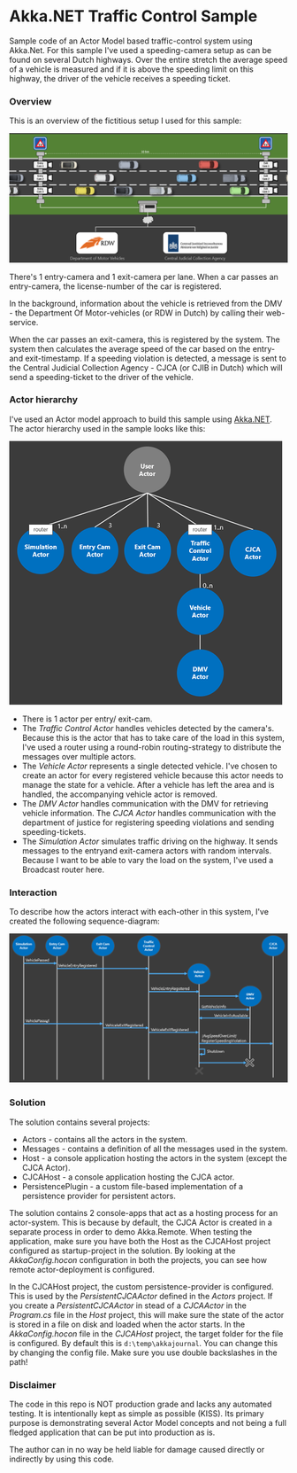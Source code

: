 # Akka.NET Traffic Control Sample
Sample code of an Actor Model based traffic-control system using Akka.Net. For this sample I've used a speeding-camera setup as can be found on several Dutch highways. Over the entire stretch the average speed of a vehicle is measured and if it is above the speeding limit on this highway, the driver of the vehicle receives a speeding ticket.

### Overview
This is an overview of the fictitious setup I used for this sample:

![](img/speed-trap-overview.png)

There's 1 entry-camera and 1 exit-camera per lane. When a car passes an entry-camera, the license-number of the car is registered. 

In the background, information about the vehicle  is retrieved from the DMV - the Department Of Motor-vehicles (or RDW in Dutch) by calling their web-service. 

When the car passes an exit-camera, this is registered by the system. The system then calculates the average speed of the car based on the entry- and exit-timestamp. If a speeding violation is detected, a message is sent to the Central Judicial Collection Agency - CJCA (or CJIB in Dutch) which will send a speeding-ticket to the driver of the vehicle.

### Actor hierarchy
I've used an Actor model approach to build this sample using [Akka.NET](http://getakka.net). The actor hierarchy used in the sample looks like this:

![](img/actor-hierarchy.png)

- There is 1 actor per entry/ exit-cam. 
- The *Traffic Control Actor* handles vehicles detected by the camera's. Because this is the actor that has to take care of the load in this system, I've used a router using a round-robin routing-strategy to distribute the messages over multiple actors.
- The *Vehicle Actor* represents a single detected vehicle. I've chosen to create an actor for every registered vehicle because this actor needs to manage the state for a vehicle. After a vehicle has left the area and is handled, the accompanying vehicle actor is removed.
- The *DMV Actor* handles communication with the DMV for retrieving vehicle information. The *CJCA Actor* handles communication with the department of justice for registering speeding violations and sending speeding-tickets.
- The *Simulation Actor* simulates traffic driving on the highway. It sends messages to the entryand exit-camera actors with random intervals. Because I want to be able to vary the load on the system, I've used a Broadcast router here.

### Interaction
To describe how the actors interact with each-other in this system, I've created the following sequence-diagram:

![](img/sequence-diagram.png)

### Solution
The solution contains several projects:

- Actors - contains all the actors in the system.
- Messages - contains a definition of all the messages used in the system.
- Host - a console application hosting the actors in the system (except the CJCA Actor).
- CJCAHost - a console application hosting the CJCA actor.
- PersistencePlugin - a custom file-based implementation of a persistence provider for persistent actors.

The solution contains 2 console-apps that act as a hosting process for an actor-system. This is because by default, the CJCA Actor is created in a separate process in order to demo Akka.Remote. When testing the application, make sure you have both the Host as the CJCAHost project configured as startup-project in the solution. By looking at the *AkkaConfig.hocon* configuration in both the projects, you can see how remote actor-deployment is configured.

In the CJCAHost project, the custom persistence-provider is configured. This is used by the *PersistentCJCAActor* defined in the *Actors* project. If you create a *PersistentCJCAActor* in stead of a *CJCAActor* in the *Program.cs* file in the *Host* project, this will make sure the state of the actor is stored in a file on disk and loaded when the actor starts. In the *AkkaConfig.hocon* file in the *CJCAHost* project, the target folder for the file is configured. By default this is `d:\temp\akkajournal`. You can change this by changing the config file. Make sure you use double backslashes in the path!

### Disclaimer
The code in this repo is NOT production grade and lacks any automated testing. It is intentionally kept as simple as possible (KISS). Its primary purpose is demonstrating several Actor Model concepts and not being a full fledged application that can be put into production as is.

The author can in no way be held liable for damage caused directly or indirectly by using this code.
